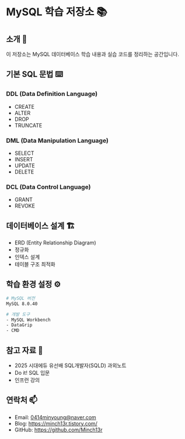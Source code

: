 # MySQL 학습 저장소 📚

## 소개 🎯
이 저장소는 MySQL 데이터베이스 학습 내용과 실습 코드를 정리하는 공간입니다.


## 기본 SQL 문법 ⌨️
### DDL (Data Definition Language)
- CREATE
- ALTER
- DROP
- TRUNCATE

### DML (Data Manipulation Language)
- SELECT
- INSERT
- UPDATE
- DELETE

### DCL (Data Control Language)
- GRANT
- REVOKE

## 데이터베이스 설계 🏗️
- ERD (Entity Relationship Diagram)
- 정규화
- 인덱스 설계
- 테이블 구조 최적화


## 학습 환경 설정 ⚙️
```bash
# MySQL 버전
MySQL 8.0.40

# 개발 도구
- MySQL Workbench
- DataGrip
- CMD
```

## 참고 자료 📖
- 2025 시대에듀 유선배 SQL개발자(SQLD) 과외노트
- Do it! SQL 입문
- 인프런 강의

## 연락처 📫
- Email: 0414minyoung@naver.com
- Blog: https://minch13r.tistory.com/
- GitHub: https://github.com/Minch13r
